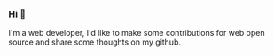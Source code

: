 ### Hi 👋

I'm a web developer, I'd like to make some contributions for web open source and share some thoughts on my  github.
